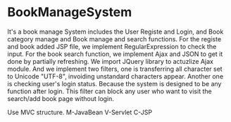 # BookManageSystem
It's a book manage System includes the User Registe and Login, and Book category manage and Book manage and search functions.
For the registe and book added JSP file, we implement RegularExpression to check the input.
For the book search function, we implement Ajax and JSON to get it done by partially refreshing. We import JQuery library to actuzlize
Ajax module.
And we implement two filters, one is transferring all character set to Unicode "UTF-8", invoiding unstandard characters appear.
Another one is checking user's login status. Because the system is designed to be any function after login. This filter can block
any user who want to visit the search/add book page without login.

Use MVC structure. M-JavaBean V-Servlet C-JSP
